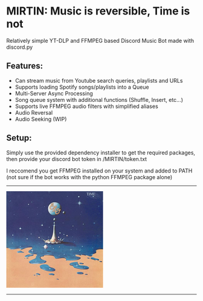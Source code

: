 <a name=top></a>
# MIRTIN: Music is reversible, Time is not
Relatively simple YT-DLP and FFMPEG based Discord Music Bot made with discord.py

## Features:
* Can stream music from Youtube search queries, playlists and URLs
* Supports loading Spotify songs/playlists into a Queue
* Multi-Server Async Processing
* Song queue system with additional functions (Shuffle, Insert, etc...)
* Supports live FFMPEG audio filters with simplified aliases
* Audio Reversal
* Audio Seeking (WIP)

	
## Setup:
Simply use the provided dependency installer to get the required packages, then provide your discord bot token in /MIRTIN/token.txt

I reccomend you get FFMPEG installed on your system and added to PATH (not sure if the bot works with the python FFMPEG package alone)

---
![icon](img/elo_time.png?raw=true "MIRTIN")

---
